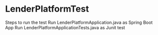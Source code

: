 # LenderPlatformTest

Steps to run the test
Run LenderPlatformApplication.java as Spring Boot App
Run LenderPlatformApplicationTests.java as Junit test
